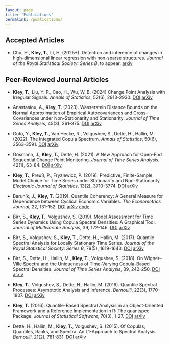 ```yaml
---
layout: page
title: "Publications"
permalink: /publications/
---
```


## Accepted Articles

- Cho, H., **Kley, T.**, Li, H. (2025+). Detection and inference of changes in high-dimensional linear regression with non-sparse structures. *Journal of the Royal Statistical Society: Series B*, to appear.  [arxiv](https://arxiv.org/abs/2402.06915)


## Peer-Reviewed Journal Articles

- **Kley, T.**, Liu, Y. P., Cao, H., Wu, W. B. (2024) Change Point Analysis with Irregular Signals. *Annals of Statistics*, 52(6), 2913-2930. [DOI](https://doi.org/10.1214/24-AOS2451) [arXiv](https://arxiv.org/abs/2409.08863)

- Anastasiou, A., **Kley, T.** (2023). Wasserstein Distance Bounds on the Normal Approximation of Empirical Autocovariances and Cross-Covariances under Non-Stationarity and Stationarity. *Journal of Time Series Analysis*, 45(3), 361-375. [DOI](https://doi.org/10.1111/jtsa.12716) [arXiv](https://arxiv.org/abs/2305.04290)

- Goto, Y., **Kley, T.**, Van Hecke, R., Volgushev, S., Dette, H., Hallin, M. (2022). The Integrated Copula Spectrum. *Annals of Statistics*, 50(6), 3563-3591. [DOI](https://doi.org/10.1214/22-AOS2240) [arXiv](https://arxiv.org/abs/2112.07077)

- Gösmann, J., **Kley, T.**, Dette, H. (2021). A New Approach for Open-End Sequential Change Point Monitoring. *Journal of Time Series Analysis*, 42(1), 63-84. [DOI](https://doi.org/10.1111/jtsa.12555) [arXiv](https://arxiv.org/abs/1906.03225)

- **Kley, T.**, Preuß, P., Fryzlewicz, P. (2019). Predictive, Finite-Sample Model Choice for Time Series under Stationarity and Non-Stationarity. *Electronic Journal of Statistics*, 13(2), 3710-3774. [DOI](https://doi.org/10.1214/19-EJS1606) [arXiv](https://arxiv.org/abs/1611.04460)

- Baruník, J., **Kley, T.** (2019). Quantile Coherency: A General Measure for Dependence between Cyclical Economic Variables. *The Econometrics Journal*, 22, 131-152. [DOI](https://doi.org/10.1093/ectj/utz002) [arXiv](https://arxiv.org/abs/1510.06946) [code](https://github.com/tobiaskley/quantile_coherency_replication)

- Birr, S., **Kley, T.**, Volgushev, S. (2019). Model Assessment for Time Series Dynamics Using Copula Spectral Densities: A Graphical Tool. *Journal of Multivariate Analysis*, 39, 122-146. [DOI](https://doi.org/10.1016/j.jmva.2019.03.003) [arXiv](https://arxiv.org/abs/1804.01440)

- Birr, S., Volgushev, S., **Kley, T.**, Dette, H., Hallin, M. (2017). Quantile Spectral Analysis for Locally Stationary Time Series. *Journal of the Royal Statistical Society: Series B*, 79(5), 1619-1643. [DOI](https://doi.org/10.1111/rssb.12231) [arXiv](https://arxiv.org/abs/1404.4605)

- Birr, S., Dette, H., Hallin, M., **Kley, T.**, Volgushev, S. (2018). On Wigner–Ville Spectra and the Uniqueness of Time-Varying Copula-Based Spectral Densities. *Journal of Time Series Analysis*, 39, 242-250. [DOI](https://doi.org/10.1111/jtsa.12252) [arxiv](https://arxiv.org/abs/1611.07253)

- **Kley, T.**, Volgushev, S., Dette, H., Hallin, M. (2016). Quantile Spectral Processes: Asymptotic Analysis and Inference. *Bernoulli*, 22(3), 1770-1807. [DOI](https://doi.org/10.3150/15-BEJ711) [arXiv](https://arxiv.org/abs/1401.8104)

- **Kley, T.** (2016). Quantile-Based Spectral Analysis in an Object-Oriented Framework and a Reference Implementation in R: The quantspec Package. *Journal of Statistical Software*, 70(3), 1-27. [DOI](https://doi.org/10.18637/jss.v070.i03) [arXiv](https://arxiv.org/abs/1408.6755)

- Dette, H., Hallin, M., **Kley, T.**, Volgushev, S. (2015). Of Copulas, Quantiles, Ranks, and Spectra: An L1-Approach to Spectral Analysis. *Bernoulli*, 21(2), 781-831. [DOI](https://doi.org/10.3150/13-BEJ587) [arXiv](https://arxiv.org/abs/1111.7205)
